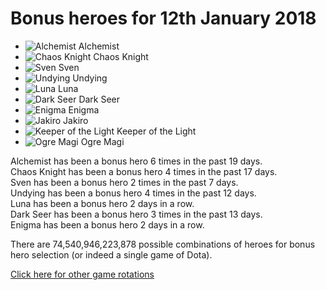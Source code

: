 # Bonus heroes for 12th January 2018

- ![Alchemist](https://d1u5p3l4wpay3k.cloudfront.net/dota2_gamepedia/1/1e/Alchemist_minimap_icon.png?version=5fcd001eb81d2313e537a2c47bdddd3d) Alchemist
- ![Chaos Knight](https://d1u5p3l4wpay3k.cloudfront.net/dota2_gamepedia/9/9f/Chaos_Knight_minimap_icon.png?version=560093417b1c444180616bf3bc420e80) Chaos Knight
- ![Sven](https://d1u5p3l4wpay3k.cloudfront.net/dota2_gamepedia/1/1c/Sven_minimap_icon.png?version=c631c206b12b7960b5b260281e65bbe1) Sven
- ![Undying](https://d1u5p3l4wpay3k.cloudfront.net/dota2_gamepedia/8/8a/Undying_minimap_icon.png?version=97f22c52bf9c3e9aab95837c6986b1da) Undying
- ![Luna](https://d1u5p3l4wpay3k.cloudfront.net/dota2_gamepedia/8/8c/Luna_minimap_icon.png?version=fbd2d0de0e63cbd035667b874aee0947) Luna
- ![Dark Seer](https://d1u5p3l4wpay3k.cloudfront.net/dota2_gamepedia/5/5a/Dark_Seer_minimap_icon.png?version=b9b6e61b867e77a16f53081078886f7f) Dark Seer
- ![Enigma](https://d1u5p3l4wpay3k.cloudfront.net/dota2_gamepedia/0/03/Enigma_minimap_icon.png?version=316f3133c969d42a361a3956784ffc3a) Enigma
- ![Jakiro](https://d1u5p3l4wpay3k.cloudfront.net/dota2_gamepedia/b/b6/Jakiro_minimap_icon.png?version=9f79c909eea4c0af8b3d78f2a421418c) Jakiro
- ![Keeper of the Light](https://d1u5p3l4wpay3k.cloudfront.net/dota2_gamepedia/7/76/Keeper_of_the_Light_minimap_icon.png?version=790659f1c7c0ab88166712fd00dcac65) Keeper of the Light
- ![Ogre Magi](https://d1u5p3l4wpay3k.cloudfront.net/dota2_gamepedia/5/55/Ogre_Magi_minimap_icon.png?version=dd1f7fa5c2505c86354c6018b88dbf4c) Ogre Magi

Alchemist has been a bonus hero 6 times in the past 19 days.<br>
Chaos Knight has been a bonus hero 4 times in the past 17 days.<br>
Sven has been a bonus hero 2 times in the past 7 days.<br>
Undying has been a bonus hero 4 times in the past 12 days.<br>
Luna has been a bonus hero 2 days in a row.<br>
Dark Seer has been a bonus hero 3 times in the past 13 days.<br>
Enigma has been a bonus hero 2 days in a row.<br>

There are 74,540,946,223,878 possible combinations of heroes for bonus hero selection (or indeed a single game of Dota).

[Click here for other game rotations](https://tsunamishadow.github.io/bonusheroes/othergames)

